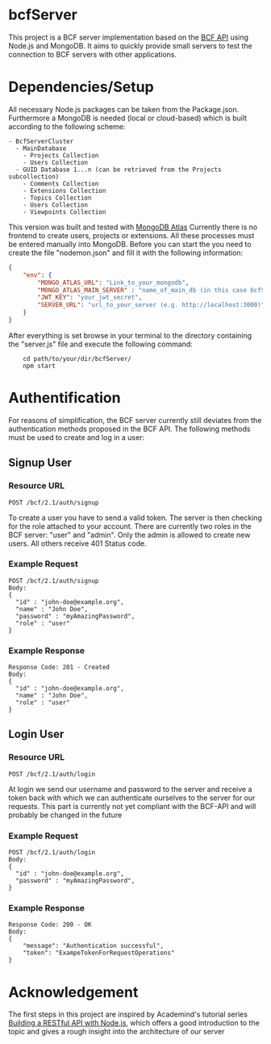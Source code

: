 # bcfServer
This project is a BCF server implementation based on the [BCF API](https://github.com/BuildingSMART/BCF-API) using Node.js and MongoDB. It aims to quickly provide small servers to test the connection to BCF servers with other applications.

# Dependencies/Setup
All necessary Node.js packages can be taken from the Package.json. Furthermore a MongoDB is needed (local or cloud-based) which is built according to the following scheme:


```
- BcfServerCluster
  - MainDatabase
    - Projects Collection
    - Users Collection
  - GUID Database 1...n (can be retrieved from the Projects subcollection)
    - Comments Collection
    - Extensions Collection
    - Topics Collection
    - Users Collection
    - Viewpoints Collection
```
This version was built and tested with [MongoDB Atlas](https://www.mongodb.com/cloud/atlas)
Currently there is no frontend to create users, projects or extensions. All these processes must be entered manually into MongoDB.
Before you can start the you need to create the file "nodemon.json" and fill it with the following information:

```json
{
    "env": {
        "MONGO_ATLAS_URL": "Link_to_your_mongodb",
        "MONGO_ATLAS_MAIN_SERVER" : "name_of_main_db (in this case bcfServer)",
        "JWT_KEY": "your_jwt_secret",
        "SERVER_URL": "url_to_your_server (e.g. http://localhost:3000)"
    }
}
```

After everything is set browse in your terminal to the directory containing the "server.js" file and execute the following command:

```
    cd path/to/your/dir/bcfServer/
    npm start
```

# Authentification
For reasons of simplification, the BCF server currently still deviates from the authentication methods proposed in the BCF API. The following methods must be used to create and log in a user:

## Signup User
### Resource URL
```
POST /bcf/2.1/auth/signup
```
To create a user you have to send a valid token. The server is then checking for the role attached to your account.
There are currently two roles in the BCF server: "user" and "admin". Only the admin is allowed to create new users. All others receive 401 Status code.

### Example Request
```
POST /bcf/2.1/auth/signup
Body: 
{
  "id" : "john-doe@example.org",
  "name" : "John Doe",
  "password" : "myAmazingPassword",
  "role" : "user"
}
```

### Example Response
```
Response Code: 201 - Created
Body: 
{
  "id" : "john-doe@example.org",
  "name" : "John Doe",
  "role" : "user"
}
```

## Login User
### Resource URL
```
POST /bcf/2.1/auth/login
```
At login we send our username and password to the server and receive a token back with which we can authenticate ourselves to the server for our requests. This part is currently not yet compliant with the BCF-API and will probably be changed in the future

### Example Request
```
POST /bcf/2.1/auth/login
Body: 
{
  "id" : "john-doe@example.org",
  "password" : "myAmazingPassword",
}
```

### Example Response
```
Response Code: 200 - OK
Body: 
{
    "message": "Authentication successful",
    "token": "ExampeTokenForRequestOperations"
}
```


# Acknowledgement

The first steps in this project are inspired by Academind's tutorial series [Building a RESTful API with Node.js](https://youtu.be/0oXYLzuucwE?list=PL55RiY5tL51q4D-B63KBnygU6opNPFk_q), which offers a good introduction to the topic and gives a rough insight into the architecture of our server

